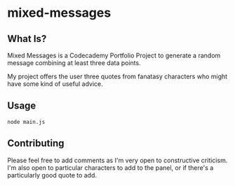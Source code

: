 # mixed-messages

## What Is?
Mixed Messages is a Codecademy Portfolio Project to generate a random message combining at least three data points. 

My project offers the user three quotes from fanatasy characters who might have some kind of useful advice.

## Usage
```
node main.js
```
## Contributing
Please feel free to add comments as I'm very open to constructive criticism. I'm also open to particular characters to add to the panel, or if there's a particularly good quote to add.
